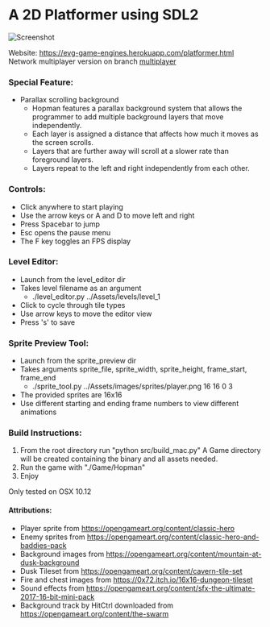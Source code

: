 # A 2D Platformer using SDL2

![Screenshot](https://github.com/evg123/platformer-ge/blob/master/media/img1.png)

Website: https://evg-game-engines.herokuapp.com/platformer.html  
Network multiplayer version on branch [multiplayer](https://github.com/evg123/platformer-ge/tree/multiplayer)

### Special Feature:
* Parallax scrolling background
  * Hopman features a parallax background system that allows the programmer to add multiple background layers that move independently.
  * Each layer is assigned a distance that affects how much it moves as the screen scrolls.
  * Layers that are further away will scroll at a slower rate than foreground layers.
  * Layers repeat to the left and right independently from each other.


### Controls:
* Click anywhere to start playing
* Use the arrow keys or A and D to move left and right
* Press Spacebar to jump
* Esc opens the pause menu
* The F key toggles an FPS display


### Level Editor:
* Launch from the level_editor dir
* Takes level filename as an argument
  * ./level_editor.py ../Assets/levels/level_1
* Click to cycle through tile types
* Use arrow keys to move the editor view
* Press 's' to save


### Sprite Preview Tool:
* Launch from the sprite_preview dir
* Takes arguments sprite_file, sprite_width, sprite_height, frame_start, frame_end
  * ./sprite_tool.py ../Assets/images/sprites/player.png 16 16 0 3
* The provided sprites are 16x16
* Use different starting and ending frame numbers to view different animations


### Build Instructions:
1. From the root directory run "python src/build_mac.py"
   A Game directory will be created containing the binary and all assets needed.
1. Run the game with "./Game/Hopman"
1. Enjoy

Only tested on OSX 10.12

#### Attributions:
* Player sprite from https://opengameart.org/content/classic-hero
* Enemy sprites from https://opengameart.org/content/classic-hero-and-baddies-pack
* Background images from https://opengameart.org/content/mountain-at-dusk-background
* Dusk Tileset from https://opengameart.org/content/cavern-tile-set
* Fire and chest images from https://0x72.itch.io/16x16-dungeon-tileset
* Sound effects from https://opengameart.org/content/sfx-the-ultimate-2017-16-bit-mini-pack
* Background track by HitCtrl downloaded from https://opengameart.org/content/the-swarm

